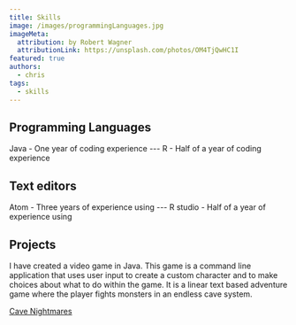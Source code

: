 ```yaml
---
title: Skills
image: /images/programmingLanguages.jpg
imageMeta:
  attribution: by Robert Wagner
  attributionLink: https://unsplash.com/photos/OM4TjQwHC1I
featured: true
authors:
  - chris
tags:
  - skills
---
```


## Programming Languages
Java - One year of coding experience ---
R -  Half of a year of coding experience

## Text editors
Atom - Three years of experience using ---
R studio - Half of a year of experience using

## Projects
I have created a video game in Java. This game is a command line application
that uses user input to create a custom character and to make choices about
what to do within the game. It is a linear text based adventure game where the
player fights monsters in an endless cave system.

[Cave Nightmares](https://github.com/rankinsbella/Cave-Nightmares-textbasegame)
